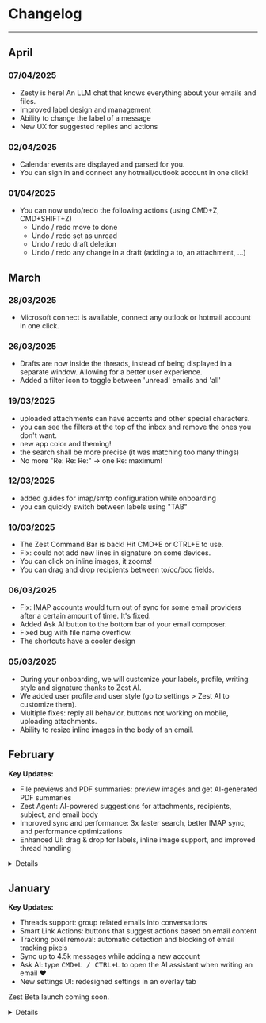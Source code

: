 # Changelog

---


## April

### 07/04/2025
- Zesty is here! An LLM chat that knows everything about your emails and files.
- Improved label design and management
- Ability to change the label of a message
- New UX for suggested replies and actions

### 02/04/2025
- Calendar events are displayed and parsed for you.
- You can sign in and connect any hotmail/outlook account in one click!

### 01/04/2025
- You can now undo/redo the following actions (using CMD+Z, CMD+SHIFT+Z)
  - Undo / redo move to done
  - Undo / redo set as unread
  - Undo / redo draft deletion
  - Undo / redo any change in a draft (adding a to, an attachment, ...)

## March

### 28/03/2025
- Microsoft connect is available, connect any outlook or hotmail account in one click.

### 26/03/2025
- Drafts are now inside the threads, instead of being displayed in a separate window. Allowing for a better user experience.
- Added a filter icon to toggle between 'unread' emails and 'all'

### 19/03/2025
- uploaded attachments can have accents and other special characters.
- you can see the filters at the top of the inbox and remove the ones you don't want.
- new app color and theming!
- the search shall be more precise (it was matching too many things)
- No more "Re: Re: Re:" -> one Re: maximum!

### 12/03/2025
- added guides for imap/smtp configuration while onboarding
- you can quickly switch between labels using "TAB" 

### 10/03/2025
- The Zest Command Bar is back! Hit CMD+E or CTRL+E to use.
- Fix: could not add new lines in signature on some devices.
- You can click on inline images, it zooms!
- You can drag and drop recipients between to/cc/bcc fields.

### 06/03/2025
- Fix: IMAP accounts would turn out of sync for some email providers after a certain amount of time. It's fixed.
- Added Ask AI button to the bottom bar of your email composer.
- Fixed bug with file name overflow.
- The shortcuts have a cooler design

### 05/03/2025
- During your onboarding, we will customize your labels, profile, writing style and signature thanks to Zest AI.
- We added user profile and user style (go to settings > Zest AI to customize them).
- Multiple fixes: reply all behavior, buttons not working on mobile, uploading attachments.
- Ability to resize inline images in the body of an email.

## February

**Key Updates:**
- File previews and PDF summaries: preview images and get AI-generated PDF summaries
- Zest Agent: AI-powered suggestions for attachments, recipients, subject, and email body
- Improved sync and performance: 3x faster search, better IMAP sync, and performance optimizations
- Enhanced UI: drag & drop for labels, inline image support, and improved thread handling

<details>
<summary>Details</summary>

### 27/02/2025
- Zest now also syncs sent emails from your connected account.
- You can filter out labels from the "All" inbox.

### 24/02/2025
- You can filter emails.
- Zest agent is released, AI can now suggest attachments, recipients, subject and body of the email.

### 21/02/2025
- At last, inline images are now supported
- Fix: when existing, draft were not automatically opened sometimes.

### 20/02/2025
- .PDF have auto-generated summaries. A short one and a long one.

### 19/02/2025
- Fix: DnD of labels was not working sometimes.
- Fix: multiple emails could be affected by hitting one shortcut, it's fixed.
- Files (images and pdfs) have a preview!
- Files are now stored by labels.
- Fix: bulk delete of files was not working.

### 16/02/2025
- Fix: IMAP offline sync was not working for gmail accounts.
- when an IMAP account has invalid credentials, you can retry to connect to it instead of having to re-add the account.
- your zest.email address allows inline images now.

### 14/02/2025
- You can re-order labels by dragging and dropping them.

### 12/02/2025
- Fix: focus Ask AI when you use CMD+L + fix invisible cursor issue in the email composer.
- Fix: some malformated emails by exotic email providers were put in the wrong "default" thread. It's corrected.
- search for mail is 3x times faster, also better, also it fetches the full thread.
- you can now copy/paste email address in the recipient fields.
- you won't see the inline images in your file Zest drive anymore.

### 10/02/2025
- Suggested reply use the Ask AI chat interface. They do not inject text directly in the email anymore.
- Fix: BCC only messages were sometimes not being processed.
- Fix: gmail connect now fetches more messages (including sent emails) at first sync.
- Improved message request performance by 6x, addressing user reports of app slowdown.

### 09/02/2025
- Better handling of thread collapsing. New rules applied to collapse more threads when too many emails.
- Quick action bar when you hover a message in the list.
- You can select text in an email, Ask AI, and it will replace or extend specific parts of the email.

### 07/02/2025
- Import your contacts from your IMAP account: go to your email account > import contacts.
- Added a three dots menu on specific message in a thread, not the last one only.
- Fix: you can put "Done" message back in your inbox.

### 06/02/2025
- Item in the mail list shows the last external sender in the mail list (instead of yourself if you replied last in a thread).
- Fetching emails in your Inbox shall be four times faster.
- Fixed a performance issues when you had multiple very long threads.
- Connected email accounts would not accept '_' in the email address, it now does.
- When syncing for the first time, some messages were not in the right order, fixed.

### 05/02/2025
- You can drag and drop attachments in the email composer.
- We improved our queries to avoid strain on your email server.

### 01/02/2025
- Threads collapse when there are too many emails in the thread.

</details>

## January

**Key Updates:**
- Threads support: group related emails into conversations
- Smart Link Actions: buttons that suggest actions based on email content
- Tracking pixel removal: automatic detection and blocking of email tracking pixels
- Sync up to 4.5k messages while adding a new account
- Ask AI: type <kbd>CMD+L / CTRL+L</kbd> to open the AI assistant when writing an email ❤️
- New settings UI: redesigned settings in an overlay tab

Zest Beta launch coming soon.


<details>
<summary>Details</summary>

### 30/01/2025
last day of the month? or maybe not, never knew how to figure out. OK, nevermind, actually there are 31 days in January.

- IMAP now syncs up your mailbox up to 4500 messages (including SENT and INBOX messages)
- Emails are received more quickly
- Ask AI: type <kbd>CMD+L / CTRL+L</kbd> to open the AI assistant when writing an email ❤️
- big improvements on email rendering, especially on mobile (rich emails were particularly bad)

### 27/01/2025
- Threads. Long wait, but they are finally here.

### 24/01/2025
- Settings are now in a overlay tab + revamp of the UI.

### 23/01/2025
- Fix error in onboarding when adding an IMAP or SMTP method.
- You can trigger suggested actions on links with keyboard.
- Better error handling for sending/receiving emails.
- Fix: no more wrong draft replies.
- Fix: line breaks are now rendered correctly in your sent emails.

### 22/01/2025
- Added the Link Actions ability (blue buttons in the action bar), suggesting actions based on the email content.
- Labels are now in a sheet on the right of your screen, allowing edition while staying on the same page.
- Fixes: click on some buttons didn't work on mobile
- You can use arrows to navigate through your emails.


### 20/01/2025
- Fix: IMAP sync was only fetching the last message. This was especially problematic when onboarding.
- Removed autocomplete feature.
- Better actions by improving automated email detection.
- Automatically remove tracking pixels from emails. You'll see a 🔍 icon in the top bar with a warning if there are any.

### 19/01/2025
- Fix: Post-payment redirect during onboarding.
- Removed email categories (Primary/Updates/Promotional).
- Simplified UI: Use labels for categorization instead.
- Created a changelog page to keep you updated 👀
</details>
